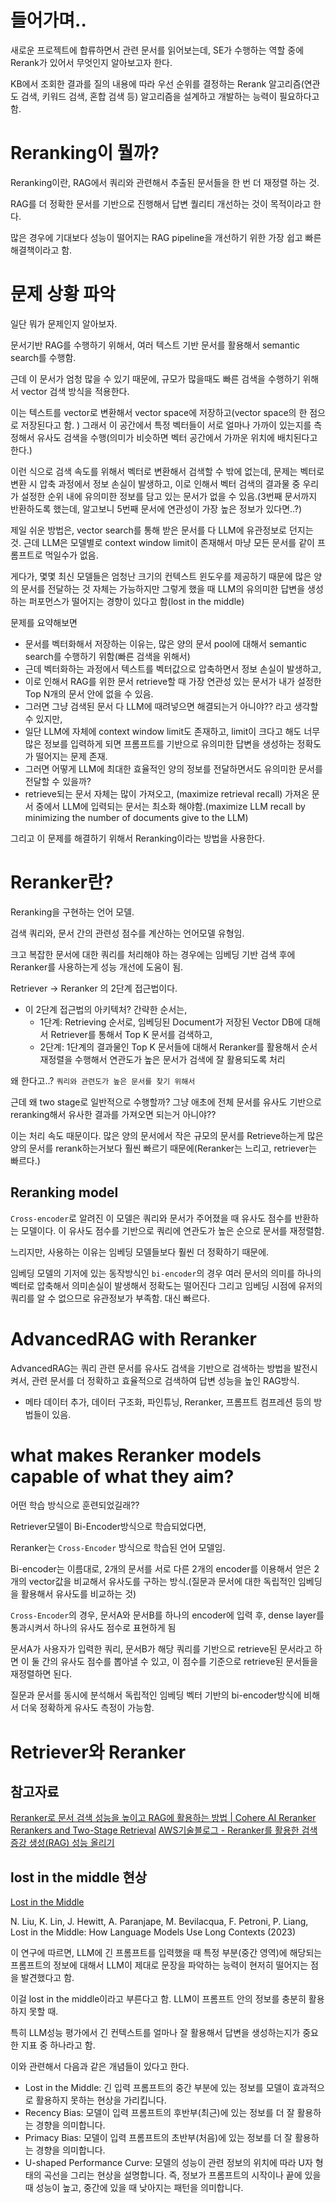 # 들어가며..

새로운 프로젝트에 합류하면서 관련 문서를 읽어보는데, SE가 수행하는 역할 중에 Rerank가 있어서 무엇인지 알아보고자 한다.

KB에서 조회한 결과를 질의 내용에 따라 우선 순위를 결정하는 Rerank 알고리즘(연관도 검색, 키워드 검색, 혼합 검색 등) 알고리즘을 설계하고 개발하는 능력이 필요하다고 함.

# Reranking이 뭘까?

Reranking이란, RAG에서 쿼리와 관련해서 추출된 문서들을 한 번 더 재정렬 하는 것.

RAG를 더 정확한 문서를 기반으로 진행해서 답변 퀄리티 개선하는 것이 목적이라고 한다.

많은 경우에 기대보다 성능이 떨어지는 RAG pipeline을 개선하기 위한 가장 쉽고 빠른 해결책이라고 함.

# 문제 상황 파악

일단 뭐가 문제인지 알아보자.

문서기반 RAG를 수행하기 위해서, 여러 텍스트 기반 문서를 활용해서 semantic search를 수행함.

근데 이 문서가 엄청 많을 수 있기 때문에, 규모가 많을때도 빠른 검색을 수행하기 위해서 vector 검색 방식을 적용한다.

이는 텍스트를 vector로 변환해서 vector space에 저장하고(vector space의 한 점으로 저장된다고 함. ) 그래서 이 공간에서 특정 벡터들이 서로 얼마나 가까이 있는지를 측정해서 유사도 검색을 수행(의미가 비슷하면 벡터 공간에서 가까운 위치에 배치된다고 한다.)

이런 식으로 검색 속도를 위해서 벡터로 변환해서 검색할 수 밖에 없는데, 문제는 벡터로 변환 시 압축 과정에서 정보 손실이 발생하고, 이로 인해서 벡터 검색의 결과물 중 우리가 설정한 순위 내에 유의미한 정보를 담고 있는 문서가 없을 수 있음.(3번째 문서까지 반환하도록 했는데, 알고보니 5번째 문서에 연관성이 가장 높은 정보가 있다면..?)

제일 쉬운 방법은, vector search를 통해 받은 문서를 다 LLM에 유관정보로 던지는 것. 근데 LLM은 모델별로 context window limit이 존재해서 마냥 모든 문서를 같이 프롬프트로 먹일수가 없음.

게다가, 몇몇 최신 모델들은 엄청난 크기의 컨텍스트 윈도우를 제공하기 때문에 많은 양의 문서를 전달하는 것 자체는 가능하지만 그렇게 했을 때 LLM의 유의미한 답변을 생성하는 퍼포먼스가 떨어지는 경향이 있다고 함(lost in the middle)

문제를 요약해보면

- 문서를 벡터화해서 저장하는 이유는, 많은 양의 문서 pool에 대해서 semantic search를 수행하기 위함(빠른 검색을 위해서)
- 근데 벡터화하는 과정에서 텍스트를 벡터값으로 압축하면서 정보 손실이 발생하고,
- 이로 인해서 RAG를 위한 문서 retrieve할 때 가장 연관성 있는 문서가 내가 설정한 Top N개의 문서 안에 없을 수 있음.
- 그러면 그냥 검색된 문서 다 LLM에 때려넣으면 해결되는거 아니야?? 라고 생각할 수 있지만,
- 일단 LLM에 자체에 context window limit도 존재하고, limit이 크다고 해도 너무 많은 정보를 입력하게 되면 프롬프트를 기반으로 유의미한 답변을 생성하는 정확도가 떨어지는 문제 존재.
- 그러면 어떻게 LLM에 최대한 효율적인 양의 정보를 전달하면서도 유의미한 문서를 전달할 수 있을까?
- retrieve되는 문서 자체는 많이 가져오고, (maximize retrieval recall) 가져온 문서 중에서 LLM에 입력되는 문서는 최소화 해야함.(maximize LLM recall by minimizing the number of documents give to the LLM)

그리고 이 문제를 해결하기 위해서 Reranking이라는 방법을 사용한다.

# Reranker란?

Reranking을 구현하는 언어 모델.

검색 쿼리와, 문서 간의 관련성 점수를 계산하는 언어모델 유형임.

크고 복잡한 문서에 대한 쿼리를 처리해야 하는 경우에는 임베딩 기반 검색 후에 Reranker를 사용하는게 성능 개선에 도움이 됨.

Retriever -> Reranker 의 2단계 접근법이다.

- 이 2단계 접근법의 아키텍처? 간략한 순서는,
  - 1단계: Retrieving 순서로, 임베딩된 Document가 저장된 Vector DB에 대해서 Retriever를 통해서 Top K 문서를 검색하고,
  - 2단계: 1단계의 결과물인 Top K 문서들에 대해서 Reranker를 활용해서 순서 재정렬을 수행해서 연관도가 높은 문서가 검색에 잘 활용되도록 처리

왜 한다고..? `쿼리와 관련도가 높은 문서를 찾기 위해서`

근데 왜 two stage로 일반적으로 수행할까? 그냥 애초에 전체 문서를 유사도 기반으로 reranking해서 유사한 결과를 가져오면 되는거 아니야??

이는 처리 속도 때문이다. 많은 양의 문서에서 작은 규모의 문서를 Retrieve하는게 많은 양의 문서를 rerank하는거보다 훨씬 빠르기 때문에(Reranker는 느리고, retriever는 빠르다.)

## Reranking model

`Cross-encoder`로 알려진 이 모델은 쿼리와 문서가 주어졌을 때 유사도 점수를 반환하는 모델이다. 이 유사도 점수를 기반으로 쿼리에 연관도가 높은 순으로 문서를 재정렬함.

느리지만, 사용하는 이유는 임베딩 모델들보다 훨씬 더 정확하기 때문에.

임베딩 모델의 기저에 있는 동작방식인 `bi-encoder`의 경우 여러 문서의 의미를 하나의 벡터로 압축해서 의미손실이 발생해서 정확도는 떨어진다 그리고 임베딩 시점에 유저의 쿼리를 알 수 없으므로 유관정보가 부족함. 대신 빠르다.

# AdvancedRAG with Reranker

AdvancedRAG는 쿼리 관련 문서를 유사도 검색을 기반으로 검색하는 방법을 발전시켜서, 관련 문서를 더 정확하고 효율적으로 검색하여 답변 성능을 높인 RAG방식.

- 메타 데이터 추가, 데이터 구조화, 파인튜닝, Reranker, 프롬프트 컴프레션 등의 방법들이 있음.

# what makes Reranker models capable of what they aim?

어떤 학습 방식으로 훈련되었길래??

Retriever모델이 Bi-Encoder방식으로 학습되었다면,

Reranker는 `Cross-Encoder` 방식으로 학습된 언어 모델임.

Bi-encoder는 이름대로, 2개의 문서를 서로 다른 2개의 encoder를 이용해서 얻은 2개의 vector값을 비교해서 유사도를 구하는 방식.(질문과 문서에 대한 독립적인 임베딩을 활용해서 유사도를 비교하는 것)

`Cross-Encoder`의 경우, 문서A와 문서B를 하나의 encoder에 입력 후, dense layer를 통과시켜서 하나의 유사도 점수로 표현하게 됨

문서A가 사용자가 입력한 쿼리, 문서B가 해당 쿼리를 기반으로 retrieve된 문서라고 하면 이 둘 간의 유사도 점수를 뽑아낼 수 있고, 이 점수를 기준으로 retrieve된 문서들을 재정렬하면 된다.

질문과 문서를 동시에 분석해서 독립적인 임베딩 벡터 기반의 bi-encoder방식에 비해서 더욱 정확하게 유사도 측정이 가능함.

# Retriever와 Reranker

## 참고자료

[Reranker로 문서 검색 성능을 높이고 RAG에 활용하는 방법 | Cohere AI Reranker](https://www.youtube.com/watch?v=12QnGI2NkYQ&t=180s)
[Rerankers and Two-Stage Retrieval](https://www.pinecone.io/learn/series/rag/rerankers/)
[AWS기술블로그 - Reranker를 활용한 검색 증강 생성(RAG) 성능 올리기](https://aws.amazon.com/ko/blogs/tech/korean-reranker-rag/)

## lost in the middle 현상

[Lost in the Middle](https://medium.com/@simple0314/lost-in-the-middle-0313264b35d0)

N. Liu, K. Lin, J. Hewitt, A. Paranjape, M. Bevilacqua, F. Petroni, P. Liang, Lost in the Middle: How Language Models Use Long Contexts (2023)

이 연구에 따르면, LLM에 긴 프롬프트를 입력했을 때 특정 부분(중간 영역)에 해당되는 프롬프트의 정보에 대해서 LLM이 제대로 문장을 파악하는 능력이 현저히 떨어지는 점을 발견했다고 함.

이걸 lost in the middle이라고 부른다고 함. LLM이 프롬프트 안의 정보를 충분히 활용하지 못할 때.

특히 LLM성능 평가에서 긴 컨텍스트를 얼마나 잘 활용해서 답변을 생성하는지가 중요한 지표 중 하나라고 함.

이와 관련해서 다음과 같은 개념들이 있다고 한다.

- Lost in the Middle: 긴 입력 프롬프트의 중간 부분에 있는 정보를 모델이 효과적으로 활용하지 못하는 현상을 가리킵니다.
- Recency Bias: 모델이 입력 프롬프트의 후반부(최근)에 있는 정보를 더 잘 활용하는 경향을 의미합니다.
- Primacy Bias: 모델이 입력 프롬프트의 초반부(처음)에 있는 정보를 더 잘 활용하는 경향을 의미합니다.
- U-shaped Performance Curve: 모델의 성능이 관련 정보의 위치에 따라 U자 형태의 곡선을 그리는 현상을 설명합니다. 즉, 정보가 프롬프트의 시작이나 끝에 있을 때 성능이 높고, 중간에 있을 때 낮아지는 패턴을 의미합니다.
